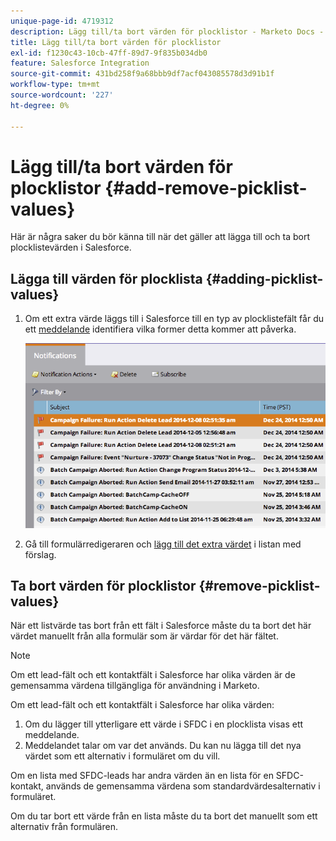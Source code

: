 ```yaml
---
unique-page-id: 4719312
description: Lägg till/ta bort värden för plocklistor - Marketo Docs - Produktdokumentation
title: Lägg till/ta bort värden för plocklistor
exl-id: f1230c43-10cb-47ff-89d7-9f835b034db0
feature: Salesforce Integration
source-git-commit: 431bd258f9a68bbb9df7acf043085578d3d91b1f
workflow-type: tm+mt
source-wordcount: '227'
ht-degree: 0%

---
```


# Lägg till/ta bort värden för plocklistor {#add-remove-picklist-values}

Här är några saker du bör känna till när det gäller att lägga till och ta bort plocklistevärden i Salesforce.

## Lägga till värden för plocklista {#adding-picklist-values}

1. Om ett extra värde läggs till i Salesforce till en typ av plocklistefält får du ett [meddelande](/help/marketo/product-docs/core-marketo-concepts/miscellaneous/understanding-notifications.md) identifiera vilka former detta kommer att påverka.

   ![](assets/image2015-1-21-14-3a4-3a7.png)

1. Gå till formulärredigeraren och [lägg till det extra värdet](/help/marketo/product-docs/demand-generation/forms/form-actions/add-a-country-picklist-to-your-form.md) i listan med förslag.

## Ta bort värden för plocklistor {#remove-picklist-values}

När ett listvärde tas bort från ett fält i Salesforce måste du ta bort det här värdet manuellt från alla formulär som är värdar för det här fältet.

>[!NOTE]
>
>Om ett lead-fält och ett kontaktfält i Salesforce har olika värden är de gemensamma värdena tillgängliga för användning i Marketo.

Om ett lead-fält och ett kontaktfält i Salesforce har olika värden:

1. Om du lägger till ytterligare ett värde i SFDC i en plocklista visas ett meddelande.
1. Meddelandet talar om var det används. Du kan nu lägga till det nya värdet som ett alternativ i formuläret om du vill.

Om en lista med SFDC-leads har andra värden än en lista för en SFDC-kontakt, används de gemensamma värdena som standardvärdesalternativ i formuläret.

Om du tar bort ett värde från en lista måste du ta bort det manuellt som ett alternativ från formulären.
